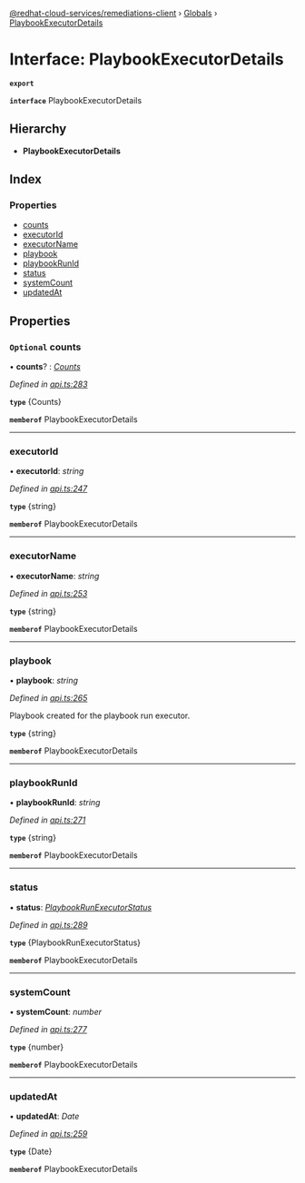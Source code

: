 [@redhat-cloud-services/remediations-client](../README.md) › [Globals](../globals.md) › [PlaybookExecutorDetails](playbookexecutordetails.md)

# Interface: PlaybookExecutorDetails

**`export`** 

**`interface`** PlaybookExecutorDetails

## Hierarchy

* **PlaybookExecutorDetails**

## Index

### Properties

* [counts](playbookexecutordetails.md#optional-counts)
* [executorId](playbookexecutordetails.md#executorid)
* [executorName](playbookexecutordetails.md#executorname)
* [playbook](playbookexecutordetails.md#playbook)
* [playbookRunId](playbookexecutordetails.md#playbookrunid)
* [status](playbookexecutordetails.md#status)
* [systemCount](playbookexecutordetails.md#systemcount)
* [updatedAt](playbookexecutordetails.md#updatedat)

## Properties

### `Optional` counts

• **counts**? : *[Counts](counts.md)*

*Defined in [api.ts:283](https://github.com/RedHatInsights/javascript-clients/blob/master/packages/remediations/api.ts#L283)*

**`type`** {Counts}

**`memberof`** PlaybookExecutorDetails

___

###  executorId

• **executorId**: *string*

*Defined in [api.ts:247](https://github.com/RedHatInsights/javascript-clients/blob/master/packages/remediations/api.ts#L247)*

**`type`** {string}

**`memberof`** PlaybookExecutorDetails

___

###  executorName

• **executorName**: *string*

*Defined in [api.ts:253](https://github.com/RedHatInsights/javascript-clients/blob/master/packages/remediations/api.ts#L253)*

**`type`** {string}

**`memberof`** PlaybookExecutorDetails

___

###  playbook

• **playbook**: *string*

*Defined in [api.ts:265](https://github.com/RedHatInsights/javascript-clients/blob/master/packages/remediations/api.ts#L265)*

Playbook created for the playbook run executor.

**`type`** {string}

**`memberof`** PlaybookExecutorDetails

___

###  playbookRunId

• **playbookRunId**: *string*

*Defined in [api.ts:271](https://github.com/RedHatInsights/javascript-clients/blob/master/packages/remediations/api.ts#L271)*

**`type`** {string}

**`memberof`** PlaybookExecutorDetails

___

###  status

• **status**: *[PlaybookRunExecutorStatus](../enums/playbookrunexecutorstatus.md)*

*Defined in [api.ts:289](https://github.com/RedHatInsights/javascript-clients/blob/master/packages/remediations/api.ts#L289)*

**`type`** {PlaybookRunExecutorStatus}

**`memberof`** PlaybookExecutorDetails

___

###  systemCount

• **systemCount**: *number*

*Defined in [api.ts:277](https://github.com/RedHatInsights/javascript-clients/blob/master/packages/remediations/api.ts#L277)*

**`type`** {number}

**`memberof`** PlaybookExecutorDetails

___

###  updatedAt

• **updatedAt**: *Date*

*Defined in [api.ts:259](https://github.com/RedHatInsights/javascript-clients/blob/master/packages/remediations/api.ts#L259)*

**`type`** {Date}

**`memberof`** PlaybookExecutorDetails
